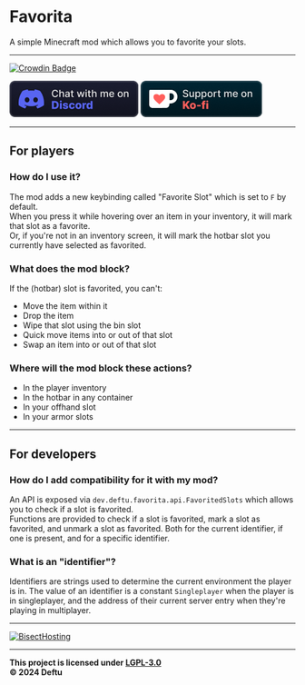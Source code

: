 # Favorita
A simple Minecraft mod which allows you to favorite your slots.

---

[![Crowdin Badge](https://badges.crowdin.net/favorita/localized.svg)](https://crowdin.com/project/favorita)

[![Discord Badge](https://raw.githubusercontent.com/intergrav/devins-badges/v2/assets/cozy/social/discord-singular_64h.png)](https://s.deftu.dev/discord)
[![Ko-Fi Badge](https://raw.githubusercontent.com/intergrav/devins-badges/v2/assets/cozy/donate/kofi-singular_64h.png)](https://s.deftu.dev/kofi)

---

## For players

### How do I use it?

The mod adds a new keybinding called "Favorite Slot" which is set to `F` by default.  
When you press it while hovering over an item in your inventory, it will mark that slot as a favorite.  
Or, if you're not in an inventory screen, it will mark the hotbar slot you currently have selected as favorited.

### What does the mod block?

If the (hotbar) slot is favorited, you can't:
- Move the item within it
- Drop the item
- Wipe that slot using the bin slot
- Quick move items into or out of that slot
- Swap an item into or out of that slot

### Where will the mod block these actions?

- In the player inventory
- In the hotbar in any container
- In your offhand slot
- In your armor slots

---

## For developers

### How do I add compatibility for it with my mod?

An API is exposed via `dev.deftu.favorita.api.FavoritedSlots` which allows you to check if a slot is favorited.  
Functions are provided to check if a slot is favorited, mark a slot as favorited, and unmark a slot as favorited. Both for the current identifier, if one is present, and for a specific identifier.

### What is an "identifier"?

Identifiers are strings used to determine the current environment the player is in. The value of an identifier is a constant `Singleplayer` when the player is in singleplayer, and the address of their current server entry when they're playing in multiplayer.

---

[![BisectHosting](https://www.bisecthosting.com/partners/custom-banners/8fb6621b-811a-473b-9087-c8c42b50e74c.png)](https://s.deftu.dev/bisect)

---

**This project is licensed under [LGPL-3.0][lgpl]**\
**&copy; 2024 Deftu**

[lgpl]: https://www.gnu.org/licenses/lgpl-3.0.en.html
